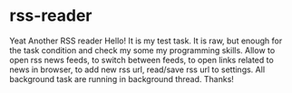 # rss-reader
Yeat Another RSS reader
Hello!
It is my test task. It is raw, but enough for the task condition and check my some my programming skills. Allow to open rss news feeds, to switch between feeds,
to open links related to news in browser, to add new rss url, read/save rss url to settings. All background task are
running in background thread. 
Thanks!
